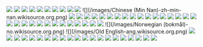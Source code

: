 ![](/images/Arabic-ar.wikisource.org.png)
![](/images/Armenian-hy.wikisource.org.png)
![](/images/Assamese-as.wikisource.org.png)
![](/images/Azerbaijani-az.wikisource.org.png)
![](/images/Belarusian-be.wikisource.org.png)
![](/images/Bengali-bn.wikisource.org.png)
![](/images/Bosnian-bs.wikisource.org.png)
![](/images/Breton-br.wikisource.org.png)
![](/images/Bulgarian-bg.wikisource.org.png)
![](/images/Catalan-ca.wikisource.org.png)
![](/images/Chinese (Min Nan)-zh-min-nan.wikisource.org.png)
![](/images/Chinese-zh.wikisource.org.png)
![](/images/Croatian-hr.wikisource.org.png)
![](/images/Czech-cs.wikisource.org.png)
![](/images/Danish-da.wikisource.org.png)
![](/images/Dutch-nl.wikisource.org.png)
![](/images/English-en.wikisource.org.png)
![](/images/Esperanto-eo.wikisource.org.png)
![](/images/Estonian-et.wikisource.org.png)
![](/images/Faroese-fo.wikisource.org.png)
![](/images/Finnish-fi.wikisource.org.png)
![](/images/French-fr.wikisource.org.png)
![](/images/Galician-gl.wikisource.org.png)
![](/images/German-de.wikisource.org.png)
![](/images/Greek-el.wikisource.org.png)
![](/images/Gujarati-gu.wikisource.org.png)
![](/images/Haitian-ht.wikisource.org.png)
![](/images/Hebrew-he.wikisource.org.png)
![](/images/Hungarian-hu.wikisource.org.png)
![](/images/Icelandic-is.wikisource.org.png)
![](/images/Indonesian-id.wikisource.org.png)
![](/images/Italian-it.wikisource.org.png)
![](/images/Japanese-ja.wikisource.org.png)
![](/images/Kannada-kn.wikisource.org.png)
![](/images/Korean-ko.wikisource.org.png)
![](/images/Latin-la.wikisource.org.png)
![](/images/Limburgish-li.wikisource.org.png)
![](/images/Lithuanian-lt.wikisource.org.png)
![](/images/Macedonian-mk.wikisource.org.png)
![](/images/Malayalam-ml.wikisource.org.png)
![](/images/Marathi-mr.wikisource.org.png)
![](/images/Norwegian (bokmål)-no.wikisource.org.png)
![](/images/Old English-ang.wikisource.org.png)
![](/images/Persian-fa.wikisource.org.png)
![](/images/Polish-pl.wikisource.org.png)
![](/images/Portuguese-pt.wikisource.org.png)
![](/images/Romanian-ro.wikisource.org.png)
![](/images/Russian-ru.wikisource.org.png)
![](/images/Sakha-sah.wikisource.org.png)
![](/images/Sanskrit-sa.wikisource.org.png)
![](/images/Serbian-sr.wikisource.org.png)
![](/images/Slovak-sk.wikisource.org.png)
![](/images/Slovenian-sl.wikisource.org.png)
![](/images/Spanish-es.wikisource.org.png)
![](/images/Swedish-sv.wikisource.org.png)
![](/images/Tamil-ta.wikisource.org.png)
![](/images/Telugu-te.wikisource.org.png)
![](/images/Thai-th.wikisource.org.png)
![](/images/Turkish-tr.wikisource.org.png)
![](/images/Ukrainian-uk.wikisource.org.png)
![](/images/Vietnamese-vi.wikisource.org.png)
![](/images/Welsh-cy.wikisource.org.png)
![](/images/Yiddish-yi.wikisource.org.png)
![](/images/vèneto-vec.wikisource.org.png)

